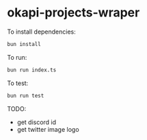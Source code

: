 # okapi-projects-wraper

To install dependencies:

```bash
bun install
```

To run:

```bash
bun run index.ts
```

To test:

```bash
bun run test
```

TODO:

- get discord id
- get twitter image logo
